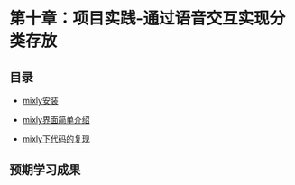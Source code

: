 # 第十章：项目实践-通过语音交互实现分类存放

## 目录
- [mixly安装](11_1_mixly_install.md)
  
- [mixly界面简单介绍](11_2_mixly_intro.md)
  
- [mixly下代码的复现](11_3_mixly_code.md)
  

## 预期学习成果
